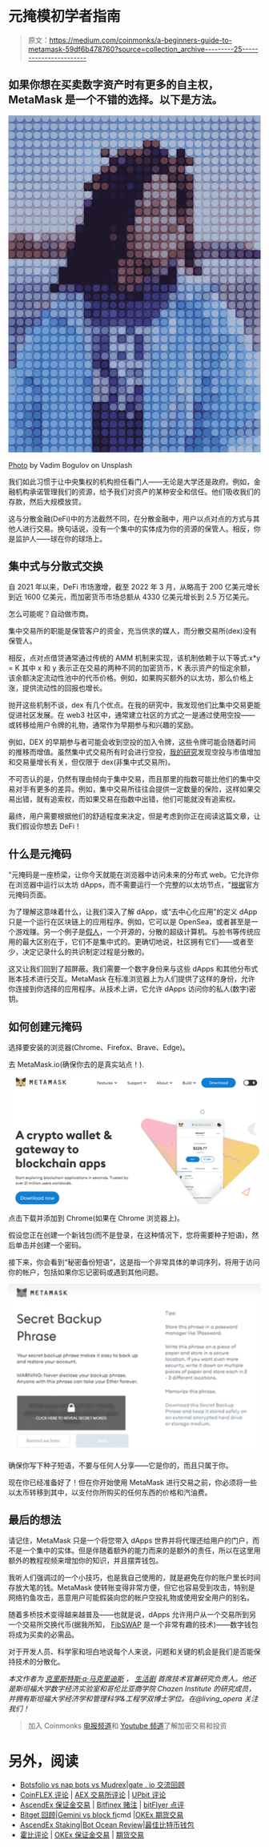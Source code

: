# 元掩模初学者指南

> 原文：<https://medium.com/coinmonks/a-beginners-guide-to-metamask-59df6b478760?source=collection_archive---------25----------------------->

## 如果你想在买卖数字资产时有更多的自主权，MetaMask 是一个不错的选择。以下是方法。

![](img/03779431c58d083dccc07de02efb7008.png)

[Photo](https://unsplash.com/photos/MjdMKvEEuqo?utm_source=unsplash&utm_medium=referral&utm_content=creditShareLink) by Vadim Bogulov on Unsplash

我们如此习惯于让中央集权的机构担任看门人——无论是大学还是政府。例如，金融机构承诺管理我们的资源，给予我们对资产的某种安全和信任。他们吸收我们的存款，然后大规模放贷。

这与分散金融(DeFi)中的方法截然不同，在分散金融中，用户以点对点的方式与其他人进行交易。换句话说，没有一个集中的实体成为你的资源的保管人。相反，你是监护人——球在你的球场上。

## 集中式与分散式交换

自 2021 年以来，DeFi 市场激增，截至 2022 年 3 月，从略高于 200 亿美元增长到近 1600 亿美元，而加密货币市场总额从 4330 亿美元增长到 2.5 万亿美元。

怎么可能呢？自动做市商。

集中交易所的职能是保管客户的资金，充当供求的媒人，而分散交易所(dex)没有保管人。

相反，点对点借贷通常通过传统的 AMM 机制来实现，该机制依赖于以下等式:x*y = K 其中 x 和 y 表示正在交易的两种不同的加密货币，K 表示资产的恒定余额，该余额决定流动性池中的代币价格。例如，如果购买额外的以太坊，那么价格上涨，提供流动性的回报也增长。

抛开这些机制不谈，dex 有几个优点。在我的研究中，我发现他们比集中交易更能促进社区发展。在 web3 社区中，通常建立社区的方式之一是通过使用空投——或转移给用户令牌的礼物，通常作为早期参与和兴趣的奖励。

例如，DEX 的早期参与者可能会收到空投的加入令牌，这些令牌可能会随着时间的推移而增值。虽然集中式交易所有时会进行空投，[我的研究](https://cointelegraph.com/magazine/2022/02/18/crypto-token-airdrops-build-communities-or-problems)发现空投与市值增加和交易量增长有关，但仅限于 dex(非集中式交易所)。

不可否认的是，仍然有理由倾向于集中交易，而且那里的指数可能比他们的集中交易对手有更多的差异。例如，集中交易所往往会提供一定数量的保险，这样如果交易出错，就有追索权，而如果交易在指数中出错，他们可能就没有追索权。

最终，用户需要根据他们的舒适程度来决定，但是考虑到你正在阅读这篇文章，让我们假设你想去 DeFi！

## 什么是元掩码

“元掩码是一座桥梁，让你今天就能在浏览器中访问未来的分布式 web。它允许你在浏览器中运行以太坊 dApps，而不需要运行一个完整的以太坊节点，"[根据](https://medium.com/metamask/about)官方元掩码页面。

为了理解这意味着什么，让我们深入了解 dApp，或“去中心化应用”的定义 dApp 只是一个运行在区块链上的应用程序。例如，它可以是 OpenSea，或者甚至是一个游戏赚。另一个例子是[假人](https://www.golem.network/)，一个开源的，分散的超级计算机。与脸书等传统应用的最大区别在于，它们不是集中式的。更确切地说，社区拥有它们——或者至少，决定记录什么的共识制定过程是分散的。

这又让我们回到了超屏蔽。我们需要一个数字身份来与这些 dApps 和其他分布式账本技术进行交互。MetaMask 在标准浏览器上为人们提供了这样的身份，允许你连接到你选择的应用程序。从技术上讲，它允许 dApps 访问你的私人(数字)密钥。

## 如何创建元掩码

选择要安装的浏览器(Chrome、Firefox、Brave、Edge)。

去 MetaMask.io(确保你去的是真实站点！).

![](img/045b78c5cf9491b31f1d8ae0d944f6f1.png)

点击下载并添加到 Chrome(如果在 Chrome 浏览器上)。

假设您正在创建一个新钱包(而不是登录，在这种情况下，您将需要种子短语)，然后单击并创建一个密码。

接下来，你会看到“秘密备份短语”，这是指一个非常具体的单词序列，将用于访问你的帐户，包括如果你忘记密码或遇到其他问题。

![](img/19f4cec95341bdd89eca932e9735f0ad.png)

确保你写下种子短语，不要与任何人分享——它是你的，而且只属于你。

现在你已经准备好了！但在你开始使用 MetaMask 进行交易之前，你必须将一些以太币转移到其中，以支付你所购买的任何东西的价格和汽油费。

## 最后的想法

请记住，MetaMask 只是一个将您带入 dApps 世界并将代理还给用户的门户，而不是一个集中的实体。但是伴随着额外的能力而来的是额外的责任，所以在这里用额外的教程视频来增加你的知识，并且摆弄钱包。

我听人们强调过的一个小技巧，也是我自己使用的，就是避免在你的账户里长时间存放大笔的钱。MetaMask 使转账变得非常方便，但它也容易受到攻击，特别是网络钓鱼攻击，恶意用户可能假装向您的帐户空投礼物或使用安全用户的别名。

随着多桥技术变得越来越普及——也就是说，dApps 允许用户从一个交易所到另一个交易所交换代币(据我所知， [FibSWAP](http://www.fibswap.io) 是一个非常有趣的技术)——数字钱包将成为买卖的必需品。

对于开发人员、科学家和坦白地说每个人来说，问题和关键的机会是我们是否能保持技术的分散化。

*本文作者为* [*克里斯特斯·a·马克里迪斯*](http://www.christosmakridis.com/) *，* [*生活剧*](http://www.livingopera.org/) *首席技术官兼研究负责人。他还是斯坦福大学数字经济实验室和哥伦比亚商学院 Chazen Institute 的研究成员，并拥有斯坦福大学经济学和管理科学&工程学双博士学位。在@living_opera 关注我们！*

> 加入 Coinmonks [电报频道](https://t.me/coincodecap)和 [Youtube 频道](https://www.youtube.com/c/coinmonks/videos)了解加密交易和投资

# 另外，阅读

*   [Botsfolio vs nap bots vs Mudrex](/coinmonks/botsfolio-vs-napbots-vs-mudrex-c81344970c02)|[gate . io 交流回顾](/coinmonks/gate-io-exchange-review-61bf87b7078f)
*   [CoinFLEX 评论](https://coincodecap.com/coinflex-review) | [AEX 交易所评论](https://coincodecap.com/aex-exchange-review) | [UPbit 评论](https://coincodecap.com/upbit-review)
*   [AscendEx 保证金交易](https://coincodecap.com/ascendex-margin-trading) | [Bitfinex 赌注](https://coincodecap.com/bitfinex-staking) | [bitFlyer 点评](https://coincodecap.com/bitflyer-review)
*   [Bitget 回顾](https://coincodecap.com/bitget-review)|[Gemini vs block fi](https://coincodecap.com/gemini-vs-blockfi)cmd |[OKEx 期货交易](https://coincodecap.com/okex-futures-trading)
*   [AscendEx Staking](https://coincodecap.com/ascendex-staking)|[Bot Ocean Review](https://coincodecap.com/bot-ocean-review)|[最佳比特币钱包](https://coincodecap.com/bitcoin-wallets-india)
*   [霍比评论](https://coincodecap.com/huobi-review) | [OKEx 保证金交易](https://coincodecap.com/okex-margin-trading) | [期货交易](https://coincodecap.com/futures-trading)